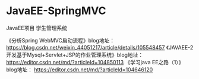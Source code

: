 # JavaEE-SpringMVC
JavaEE项目 学生管理系统


《分析Spring WebMVC启动流程》blog地址：https://blog.csdn.net/weixin_44051217/article/details/105548457
《JAVAEE-2开发基于Mysql+Servlet+JSP的作业管理系统》blog地址：https://editor.csdn.net/md/?articleId=104850113
《学习java EE之路（1）》blog地址： https://editor.csdn.net/md/?articleId=104646120

